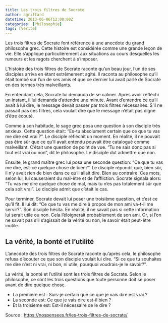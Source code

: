 ```yaml
---
title: Les trois filtres de Socrate
author: agriffard
datetime: 2013-06-06T12:00:00Z
categories: [Philosophie]
tags: [Vérité]
---
```


Les trois filtres de Socrate font référence à une anecdote du grand philosophe grec. Cette histoire est considérée comme une grande leçon de vie. Elle s’applique particulièrement aux situations au cours desquelles les rumeurs et les ragots cherchent à s’imposer.

L’histoire des trois filtres de Socrate raconte qu’un beau jour, l’un de ses disciples arriva en étant extrêmement agité. Il raconta au philosophe qu’il était tombé sur l’un de ses amis et que ce dernier lui avait parlé de Socrate en des termes très malveillants.

En entendant cela, Socrate lui demanda de se calmer. Après avoir réfléchi un instant, il lui demanda d’attendre une minute. Avant d’entendre ce qu’il avait à lui dire, le message devait passer par trois filtres nécessaires. S’il ne passait pas ces filtres, cela voulait dire que le message n’était pas digne d’être écouté.

Comme à son habitude, le sage grec posa une question à son disciple très anxieux. Cette question était: “Es-tu absolument certain que ce que tu vas me dire est vrai ?”. Le disciple réfléchit un moment. En réalité, il ne pouvait pas être sûr que ce qu’il avait entendu pouvait être catalogué comme malveillant. C’était une question de point de vue. “Tu ne sais donc pas si tout est vrai ou non”, dit le philosophe. Le disciple dut admettre que non.

Ensuite, le grand maître grec lui posa une seconde question: “Ce que tu vas me dire, est-ce quelque chose de bien?”. Le disciple répondit que, bien sûr, il n’y avait rien de bien dans ce qu’il allait dire. Bien au contraire. Ces mots, selon lui, lui causeraient du mal-être et de l’affliction. Socrate signala alors: “Tu vas me dire quelque chose de mal, mais tu n’es pas totalement sûr que cela soit vrai”. Le disciple admit que c’était le cas.

Pour terminer, Socrate devait lui poser une troisième question, et c’est ce qu’il fit. Il lui dit: “Ce que tu vas me dire à propos de mon ami va-t-il me servir?”. Son disciple hésita. En réalité, il ne savait pas si cette information lui serait utile ou non. Cela l’éloignerait probablement de son ami. Or, si l’on ne savait pas s’il s’agissait de la vérité ou non, le savoir était peut-être inutile.

## La vérité, la bonté et l’utilité

L’anecdote des trois filtres de Socrate raconte qu’après cela, le philosophe refusa d’écouter ce que son disciple voulait lui dire. “Si ce que tu souhaites me dire n’est ni vrai, ni bon, ni utile, pourquoi voudrais-je le savoir?”.

La vérité, la bonté et l’utilité sont les trois filtres de Socrate. Selon le philosophe, ce sont les trois questions que toute personne doit se poser avant de dire quelque chose.

- La première est : Suis-je certain que ce que je vais dire est vrai ?
- La seconde est: Ce que je vais dire est-il bien ?
- Et la troisième est: Est-il nécessaire de le dire ?

Source : <https://nospensees.fr/les-trois-filtres-de-socrate/>
